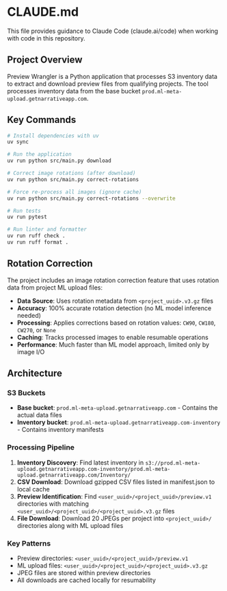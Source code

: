 # CLAUDE.md

This file provides guidance to Claude Code (claude.ai/code) when working with code in this repository.

## Project Overview

Preview Wrangler is a Python application that processes S3 inventory data to extract and download preview files from qualifying projects. The tool processes inventory data from the base bucket `prod.ml-meta-upload.getnarrativeapp.com`.

## Key Commands

```bash
# Install dependencies with uv
uv sync

# Run the application
uv run python src/main.py download

# Correct image rotations (after download)
uv run python src/main.py correct-rotations

# Force re-process all images (ignore cache)
uv run python src/main.py correct-rotations --overwrite

# Run tests
uv run pytest

# Run linter and formatter
uv run ruff check .
uv run ruff format .
```

## Rotation Correction

The project includes an image rotation correction feature that uses rotation data from project ML upload files:

- **Data Source**: Uses rotation metadata from `<project_uuid>.v3.gz` files
- **Accuracy**: 100% accurate rotation detection (no ML model inference needed)
- **Processing**: Applies corrections based on rotation values: `CW90`, `CW180`, `CW270`, or `None`
- **Caching**: Tracks processed images to enable resumable operations
- **Performance**: Much faster than ML model approach, limited only by image I/O

## Architecture

### S3 Buckets
- **Base bucket**: `prod.ml-meta-upload.getnarrativeapp.com` - Contains the actual data files
- **Inventory bucket**: `prod.ml-meta-upload.getnarrativeapp.com-inventory` - Contains inventory manifests

### Processing Pipeline
1. **Inventory Discovery**: Find latest inventory in `s3://prod.ml-meta-upload.getnarrativeapp.com-inventory/prod.ml-meta-upload.getnarrativeapp.com/Inventory/`
2. **CSV Download**: Download gzipped CSV files listed in manifest.json to local cache
3. **Preview Identification**: Find `<user_uuid>/<project_uuid>/preview.v1` directories with matching `<user_uuid>/<project_uuid>/<project_uuid>.v3.gz` files
4. **File Download**: Download 20 JPEGs per project into `<project_uuid>/` directories along with ML upload files

### Key Patterns
- Preview directories: `<user_uuid>/<project_uuid>/preview.v1`
- ML upload files: `<user_uuid>/<project_uuid>/<project_uuid>.v3.gz`
- JPEG files are stored within preview directories
- All downloads are cached locally for resumability

